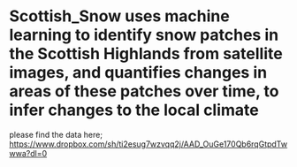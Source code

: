 # Scottish_Snow uses machine learning to identify snow patches in the Scottish Highlands from satellite images, and quantifies changes in areas of these patches over time, to infer changes to the local climate

please find the data here; https://www.dropbox.com/sh/ti2esug7wzvqq2j/AAD_OuGe170Qb6rqGtpdTwwwa?dl=0
